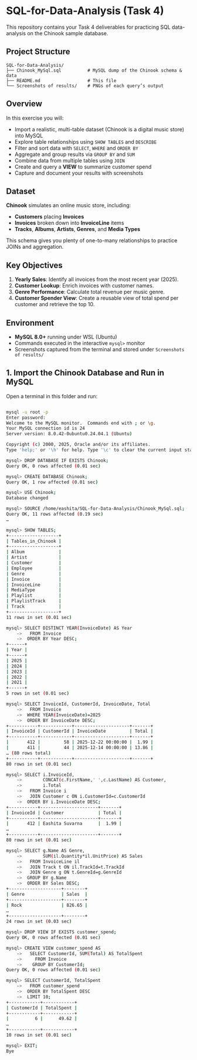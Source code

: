 # SQL-for-Data-Analysis (Task 4)

This repository contains your Task 4 deliverables for practicing SQL data-analysis on the Chinook sample database.

## Project Structure
```
SQL-for-Data-Analysis/
├── Chinook_MySql.sql          # MySQL dump of the Chinook schema & data
├── README.md                  # This file
└── Screenshots of results/    # PNGs of each query’s output
```

## Overview

In this exercise you will:

- Import a realistic, multi-table dataset (Chinook is a digital music store) into MySQL  
- Explore table relationships using `SHOW TABLES` and `DESCRIBE`  
- Filter and sort data with `SELECT`, `WHERE` and `ORDER BY`  
- Aggregate and group results via `GROUP BY` and `SUM`  
- Combine data from multiple tables using `JOIN`  
- Create and query a **VIEW** to summarize customer spend  
- Capture and document your results with screenshots

## Dataset

**Chinook** simulates an online music store, including:

- **Customers** placing **Invoices**  
- **Invoices** broken down into **InvoiceLine** items  
- **Tracks**, **Albums**, **Artists**, **Genres**, and **Media Types**  

This schema gives you plenty of one-to-many relationships to practice JOINs and aggregation.

## Key Objectives

1. **Yearly Sales**: Identify all invoices from the most recent year (2025).  
2. **Customer Lookup**: Enrich invoices with customer names.  
3. **Genre Performance**: Calculate total revenue per music genre.  
4. **Customer Spender View**: Create a reusable view of total spend per customer and retrieve the top 10.

## Environment

- **MySQL 8.0+** running under WSL (Ubuntu)  
- Commands executed in the interactive `mysql>` monitor  
- Screenshots captured from the terminal and stored under `Screenshots of results/`


## 1. Import the Chinook Database and Run in MySQL

Open a terminal in this folder and run:

```bash

mysql -u root -p
Enter password: 
Welcome to the MySQL monitor.  Commands end with ; or \g.
Your MySQL connection id is 24
Server version: 8.0.42-0ubuntu0.24.04.1 (Ubuntu)

Copyright (c) 2000, 2025, Oracle and/or its affiliates.
Type 'help;' or '\h' for help. Type '\c' to clear the current input statement.

mysql> DROP DATABASE IF EXISTS Chinook;
Query OK, 0 rows affected (0.01 sec)

mysql> CREATE DATABASE Chinook;
Query OK, 1 row affected (0.01 sec)

mysql> USE Chinook;
Database changed

mysql> SOURCE /home/eashita/SQL-for-Data-Analysis/Chinook_MySql.sql;
Query OK, 11 rows affected (0.19 sec)
…

mysql> SHOW TABLES;
+-------------------+
| Tables_in_Chinook |
+-------------------+
| Album             |
| Artist            |
| Customer          |
| Employee          |
| Genre             |
| Invoice           |
| InvoiceLine       |
| MediaType         |
| Playlist          |
| PlaylistTrack     |
| Track             |
+-------------------+
11 rows in set (0.01 sec)

mysql> SELECT DISTINCT YEAR(InvoiceDate) AS Year
    ->   FROM Invoice
    ->  ORDER BY Year DESC;
+------+
| Year |
+------+
| 2025 |
| 2024 |
| 2023 |
| 2022 |
| 2021 |
+------+
5 rows in set (0.01 sec)

mysql> SELECT InvoiceId, CustomerId, InvoiceDate, Total
    ->   FROM Invoice
    ->  WHERE YEAR(InvoiceDate)=2025
    ->  ORDER BY InvoiceDate DESC;
+-----------+------------+---------------------+-------+
| InvoiceId | CustomerId | InvoiceDate         | Total |
+-----------+------------+---------------------+-------+
|       412 |         58 | 2025-12-22 00:00:00 |  1.99 |
|       411 |         44 | 2025-12-14 00:00:00 | 13.86 |
… (80 rows total)
+-----------+------------+---------------------+-------+
80 rows in set (0.01 sec)

mysql> SELECT i.InvoiceId,
    ->        CONCAT(c.FirstName,' ',c.LastName) AS Customer,
    ->        i.Total
    ->   FROM Invoice i
    ->   JOIN Customer c ON i.CustomerId=c.CustomerId
    ->  ORDER BY i.InvoiceDate DESC;
+-----------+----------------------+-------+
| InvoiceId | Customer             | Total |
+-----------+----------------------+-------+
|       412 | Eashita Suvarna      |  1.99 |
… 
+-----------+----------------------+-------+
80 rows in set (0.01 sec)

mysql> SELECT g.Name AS Genre,
    ->        SUM(il.Quantity*il.UnitPrice) AS Sales
    ->   FROM InvoiceLine il
    ->   JOIN Track t ON il.TrackId=t.TrackId
    ->   JOIN Genre g ON t.GenreId=g.GenreId
    ->  GROUP BY g.Name
    ->  ORDER BY Sales DESC;
+--------------------+--------+
| Genre              | Sales  |
+--------------------+--------+
| Rock               | 826.65 |
… 
+--------------------+--------+
24 rows in set (0.03 sec)

mysql> DROP VIEW IF EXISTS customer_spend;
Query OK, 0 rows affected (0.01 sec)

mysql> CREATE VIEW customer_spend AS
    ->   SELECT CustomerId, SUM(Total) AS TotalSpent
    ->     FROM Invoice
    ->    GROUP BY CustomerId;
Query OK, 0 rows affected (0.01 sec)

mysql> SELECT CustomerId, TotalSpent
    ->   FROM customer_spend
    ->  ORDER BY TotalSpent DESC
    ->  LIMIT 10;
+------------+------------+
| CustomerId | TotalSpent |
+------------+------------+
|          6 |      49.62 |
… 
+------------+------------+
10 rows in set (0.01 sec)

mysql> EXIT;
Bye
